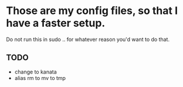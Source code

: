 # Those are my config files, so that I have a faster setup.
Do not run this in sudo .. for whatever reason you'd want to do that.


## TODO
- change to kanata
- alias rm to mv to tmp
